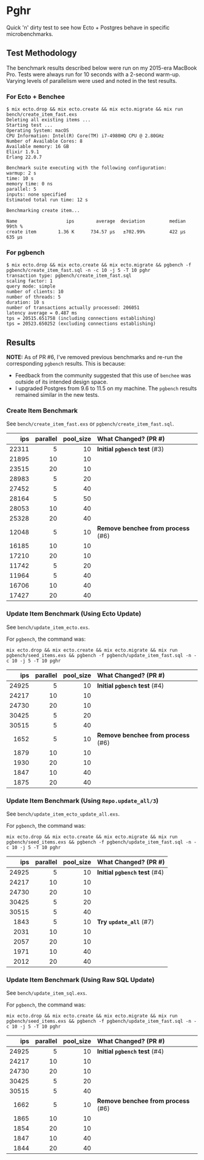 # Pghr

Quick 'n' dirty test to see how Ecto + Postgres behave in specific microbenchmarks.

## Test Methodology

The benchmark results described below were run on my 2015-era MacBook Pro. Tests were always run for 10 seconds with a 2-second warm-up. Varying levels of parallelism were used and noted in the test results.

### For Ecto + Benchee

```
$ mix ecto.drop && mix ecto.create && mix ecto.migrate && mix run bench/create_item_fast.exs 
Deleting all existing items ...
Starting test ...
Operating System: macOS
CPU Information: Intel(R) Core(TM) i7-4980HQ CPU @ 2.80GHz
Number of Available Cores: 8
Available memory: 16 GB
Elixir 1.9.1
Erlang 22.0.7

Benchmark suite executing with the following configuration:
warmup: 2 s
time: 10 s
memory time: 0 ns
parallel: 5
inputs: none specified
Estimated total run time: 12 s

Benchmarking create item...

Name                  ips        average  deviation         median         99th %
create item        1.36 K      734.57 μs   ±702.99%         422 μs         635 μs
```

### For pgbench

```
$ mix ecto.drop && mix ecto.create && mix ecto.migrate && pgbench -f pgbench/create_item_fast.sql -n -c 10 -j 5 -T 10 pghr
transaction type: pgbench/create_item_fast.sql
scaling factor: 1
query mode: simple
number of clients: 10
number of threads: 5
duration: 10 s
number of transactions actually processed: 206051
latency average = 0.487 ms
tps = 20515.651758 (including connections establishing)
tps = 20523.650252 (excluding connections establishing)
```

## Results

**NOTE:** As of PR #6, I've removed previous benchmarks and re-run the corresponding `pgbench` results. This is because:

* Feedback from the community suggested that this use of `benchee` was outside of its intended design space.
* I upgraded Postgres from 9.6 to 11.5 on my machine. The `pgbench` results remained similar in the new tests.

### Create Item Benchmark

See `bench/create_item_fast.exs` or `pgbench/create_item_fast.sql`.

   ips | parallel | pool_size | What Changed? (PR #)
------:|---------:|----------:|:---
 22311 |        5 |        10 | **Initial `pgbench` test** (#3)
 21895 |       10 |        10 |
 23515 |       20 |        10 |
 28983 |        5 |        20 |
 27452 |        5 |        40 |
 28164 |        5 |        50 |
 28053 |       10 |        40 |
 25328 |       20 |        40 |
 12048 |        5 |        10 | **Remove benchee from process** (#6)
 16185 |       10 |        10 |
 17210 |       20 |        10 |
 11742 |        5 |        20 |
 11964 |        5 |        40 |
 16706 |       10 |        40 |
 17427 |       20 |        40 |

### Update Item Benchmark (Using Ecto Update)

See `bench/update_item_ecto.exs`.

For `pgbench`, the command was:

```
mix ecto.drop && mix ecto.create && mix ecto.migrate && mix run pgbench/seed_items.exs && pgbench -f pgbench/update_item_fast.sql -n -c 10 -j 5 -T 10 pghr
```

   ips | parallel | pool_size | What Changed? (PR #)
------:|---------:|----------:|:---
 24925 |        5 |        10 | **Initial `pgbench` test** (#4)   
 24217 |       10 |        10 |
 24730 |       20 |        10 |
 30425 |        5 |        20 |
 30515 |        5 |        40 |
  1652 |        5 |        10 | **Remove benchee from process** (#6)
  1879 |       10 |        10 |
  1930 |       20 |        10 |
  1847 |       10 |        40 |
  1875 |       20 |        40 |

### Update Item Benchmark (Using `Repo.update_all/3`)

See `bench/update_item_ecto_update_all.exs`.

For `pgbench`, the command was:

```
mix ecto.drop && mix ecto.create && mix ecto.migrate && mix run pgbench/seed_items.exs && pgbench -f pgbench/update_item_fast.sql -n -c 10 -j 5 -T 10 pghr
```

   ips | parallel | pool_size | What Changed? (PR #)
------:|---------:|----------:|:---
 24925 |        5 |        10 | **Initial `pgbench` test** (#4)   
 24217 |       10 |        10 |
 24730 |       20 |        10 |
 30425 |        5 |        20 |
 30515 |        5 |        40 |
  1843 |        5 |        10 | **Try `update_all`** (#7)
  2031 |       10 |        10 |
  2057 |       20 |        10 |
  1971 |       10 |        40 |
  2012 |       20 |        40 |

### Update Item Benchmark (Using Raw SQL Update)

See `bench/update_item_sql.exs`.

For `pgbench`, the command was:

```
mix ecto.drop && mix ecto.create && mix ecto.migrate && mix run pgbench/seed_items.exs && pgbench -f pgbench/update_item_fast.sql -n -c 10 -j 5 -T 10 pghr
```

   ips | parallel | pool_size | What Changed? (PR #)
------:|---------:|----------:|:---
 24925 |        5 |        10 | **Initial `pgbench` test** (#4)   
 24217 |       10 |        10 |
 24730 |       20 |        10 |
 30425 |        5 |        20 |
 30515 |        5 |        40 |
  1662 |        5 |        10 | **Remove benchee from process** (#6)
  1865 |       10 |        10 |
  1854 |       20 |        10 |
  1847 |       10 |        40 |
  1844 |       20 |        40 |
